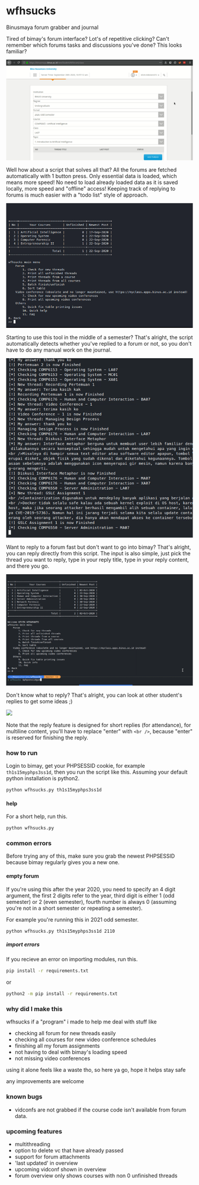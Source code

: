 # wfhsucks

Binusmaya forum grabber and journal

Tired of bimay's forum interface? 
Lot's of repetitive clicking?
Can't remember which forums tasks and discussions you've done?
This looks familiar?

![](demo/demobimay.gif)

Well how about a script that solves all that?
All the forums are fetched automatically with 1 button press.
Only essential data is loaded, which means more speed!
No need to load already loaded data as it is saved locally, more speed and "offline" access!
Keeping track of replying to forums is much easier with a "todo list" style of approach.

![](demo/demoscript.gif)

Starting to use this tool in the middle of a semester? That's alright, the script automatically detects whether you've replied to a forum or not, so you don't have to do any manual work on the journal.

![](demo/demoauto.gif)

Want to reply to a forum fast but don't want to go into bimay? That's alright, you can reply directly from this script. The input is also simple, just pick the thread you want to reply, type in your reply title, type in your reply content, and there you go.

![](demo/demoreply.gif)

Don't know what to reply? That's alright, you can look at other student's replies to get some ideas ;)

![](demo/demoviewreply.gif)

Note that the reply feature is designed for short replies (for attendance), for multiline content, you'll have to replace "enter" with `<br />`, because "enter" is reserved for finishing the reply.

### how to run

Login to bimay, get your PHPSESSID cookie, for example `th1s15myphps3ss1d`, then you run the script like this. Assuming your default python installation is python2.

```sh
python wfhsucks.py th1s15myphps3ss1d
```

#### help

For a short help, run this.

```sh
python wfhsucks.py
```

### common errors

Before trying any of this, make sure you grab the newest PHPSESSID because bimay regularly gives you a new one.

#### empty forum

If you're using this after the year 2020, you need to specify an 4 digit argument, the first 2 digits refer to the year, third digit is either 1 (odd semester) or 2 (even semester), fourth number is always 0 (assuming you're not in a short semester or repeating a semester). 

For example you're running this in 2021 odd semester.

```sh
python wfhsucks.py th1s15myphps3ss1d 2110
```

##### import errors

If you recieve an error on importing modules, run this.

```sh
pip install -r requirements.txt
```

or

```sh
python2 -m pip install -r requirements.txt
```

### why did I make this

wfhsucks if a "program" i made to help me deal with stuff like
- checking all forum for new threads easily
- checking all courses for new video conference schedules
- finishing all my forum assignments
- not having to deal with bimay's loading speed
- not missing video conferences

using it alone feels like a waste tho, so here ya go, hope it helps
stay safe

any improvements are welcome

### known bugs
- vidconfs are not grabbed if the course code isn't available from forum data.

### upcoming features
- multithreading
- option to delete vc that have already passed
- support for forum attachments
- 'last updated' in overview
- upcoming vidconf shown in overview
- forum overview only shows courses with non 0 unfinished threads
